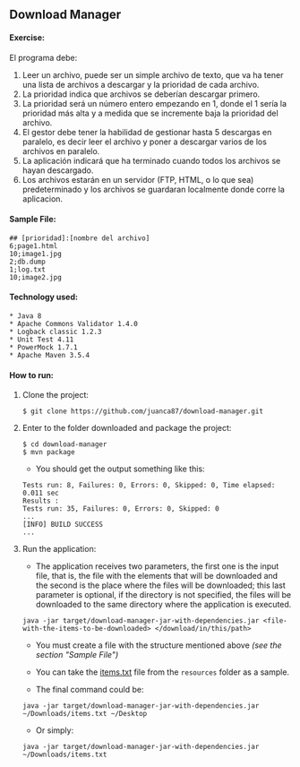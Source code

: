 Download Manager
-

#### Exercise:

El programa debe:

1. Leer un archivo, puede ser un simple archivo de texto, que va ha tener una lista de archivos a descargar y la prioridad de cada archivo.
2. La prioridad indica que archivos se deberían descargar primero.
3. La prioridad será un número entero empezando en 1, donde el 1 sería la prioridad más alta y a medida que se incremente baja la prioridad del archivo.
4. El gestor debe tener la habilidad de gestionar hasta 5 descargas en paralelo, es decir leer el archivo y poner a descargar varios de los archivos en paralelo.
5. La aplicación indicará que ha terminado cuando todos los archivos se hayan descargado.
6. Los archivos estarán en un servidor (FTP, HTML, o lo que sea) predeterminado y los archivos se guardaran localmente donde corre la aplicacion.

#### Sample File:

```
## [prioridad]:[nombre del archivo]
6;page1.html
10;image1.jpg
2;db.dump
1;log.txt
10;image2.jpg
```

#### Technology used:
    * Java 8
    * Apache Commons Validator 1.4.0
    * Logback classic 1.2.3
    * Unit Test 4.11
    * PowerMock 1.7.1
    * Apache Maven 3.5.4 

#### How to run:

1. Clone the project:
    ```
    $ git clone https://github.com/juanca87/download-manager.git

    ```

2. Enter to the folder downloaded and package the project:
    ```
    $ cd download-manager
    $ mvn package
    ```

    * You should get the output something like this:
    ```
    Tests run: 8, Failures: 0, Errors: 0, Skipped: 0, Time elapsed: 0.011 sec
    Results :
    Tests run: 35, Failures: 0, Errors: 0, Skipped: 0
    ...
    [INFO] BUILD SUCCESS
    ...
    ```

3. Run the application:
    * The application receives two parameters, the first one is the input file, that is, the file with the elements that will be downloaded and the second is the place where the files will be downloaded; this last parameter is optional, if the directory is not specified, the files will be downloaded to the same directory where the application is executed.
    ```
    java -jar target/download-manager-jar-with-dependencies.jar <file-with-the-items-to-be-downloaded> </download/in/this/path>
    ```

    * You must create a file with the structure mentioned above _(see the section "Sample File")_

    * You can take the [items.txt](https://raw.githubusercontent.com/juanca87/download-manager/master/src/main/resources/items.txt) file from the `resources` folder as a sample.

    * The final command could be:

    ```
    java -jar target/download-manager-jar-with-dependencies.jar ~/Downloads/items.txt ~/Desktop
    ```

    * Or simply:

    ```
    java -jar target/download-manager-jar-with-dependencies.jar ~/Downloads/items.txt
    ```
